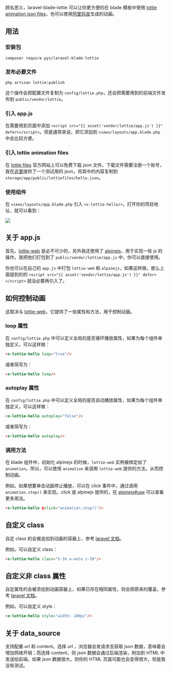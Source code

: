 顾名思义，laravel-blade-lottie 可以让你更方便的在 blade 模板中使用 [lottie animation json files](https://lottiefiles.com/)，也可以使用[阿里犸良](https://design.alipay.com/emotion)生成的动画。

## 用法
### 安装包

    composer require pys/laravel-blade-lottie

### 发布必要文件

    php artisan lottie:publish

这个操作会把配置文件复制为 `config/lottie.php`，还会把需要用到的前端文件发布到 `public/vendor/lottie`。

### 引入 app.js
在需要用到页面中添加 `<script src="{{ asset('vendor/lottie/app.js') }}" defer></script>`。但是通常来说，把它添加到 `views/layouts/app.blade.php` 中会比较方便。

### 引入 lottie animation files
在 [lottie files](https://lottiefiles.com/) 官方网站上可以免费下载 json 文件。下载文件需要注册一个账号，我在[这里](https://raw.githubusercontent.com/pys1992/storage/main/hello-lottie.json)提供了一个测试用的 json，将其中的内容复制到 `storage/app/public/lottiefiles/hello.json`。

### 使用组件
在 `views/layouts/app.blade.php` 引入 `<x-lottie-hello/>`，打开你的项目地址，就可以看到：

![](https://cdn.jsdelivr.net/gh/pys1992/storage@main/20210331110313.gif)

## 关于 app.js
首先，[lottie-web](https://github.com/airbnb/lottie-web) 是必不可少的，另外我还使用了 [alpinejs](https://github.com/alpinejs/alpine)，用于实现一些 js 的操作。我把他们打包到了 `public/vendor/lottie/app.js` 中，你可以直接使用。

你也可以在自己的 `app.js` 中打包 `lottie-web` 和 `alpinejs`，如果这样做，那么上面提到的的 `<script src="{{ asset('vendor/lottie/app.js') }}" defer></script>` 就没必要再引入了。

## 如何控制动画
这取决与 [lottie-web](https://github.com/airbnb/lottie-web#usage)，它提供了一些属性和方法，用于控制动画。

### loop 属性
在 `config/lottie.php` 中可以定义全局的是否循环播放属性，如果为每个组件单独定义，可以这样做：
```html
<x-lottie-hello loop="true"/>
```

或者简写为：

```html
<x-lottie-hello loop/>
```

### autoplay 属性
在 `config/lottie.php` 中可以定义全局的是否自动播放属性，如果为每个组件单独定义，可以这样做：
```html
<x-lottie-hello autoplay="false"/>
```

或者简写为：

```html
<x-lottie-hello autoplay/>
```

### 调用方法
在 blade 组件中，初始化 alpinejs 的时候，`lottie-web` 实例被绑定给了 `animation`。所以，可以使用 `animation` 来调用 `lottie-web` 提供的方法，从而控制动画。

例如，如果想要单击动画停止播放，可以在 click 事件中，通过调用 `animation.stop()` 来实现。click 是 alpinejs 提供的，在 [alpinejs#use](https://github.com/alpinejs/alpine#use) 可以查看更多用法。
```html
<x-lottie-hello @click="animation.stop()"/>
```

## 自定义 class
自定 class 的会被追加到动画的容器上，参考 [laravel 文档](https://laravel.com/docs/8.x/blade#default-merged-attributes)。

例如，可以自定义 class：
```html
<x-lottie-hello class="h-16 w-auto z-20"/>
```

## 自定义非 class 属性
自定属性的会被添加到动画容器上，如果已存在相同属性，则会把原来的覆盖，参考 [laravel 文档](https://laravel.com/docs/8.x/blade#non-class-attribute-merging)。

例如，可以自定义 style：
```html
<x-lottie-hello style="width: 100px"/>
```

## 关于 data_source
支持配置 url 和 content。选择 url ，浏览器会发请求去获取 json 数据，意味着会增加网络开销；而选择 content，则 json 数据会通过后端渲染，附加到 HTML 中发送给前端，如果 json 数据很大，则你的 HTML 页面可能也会变得很大，但是我没有测试。

